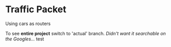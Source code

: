 Traffic Packet
=============
Using cars as routers

To see **entire project** switch to 'actual' branch. *Didn't want it searchable on the Googles...* test
